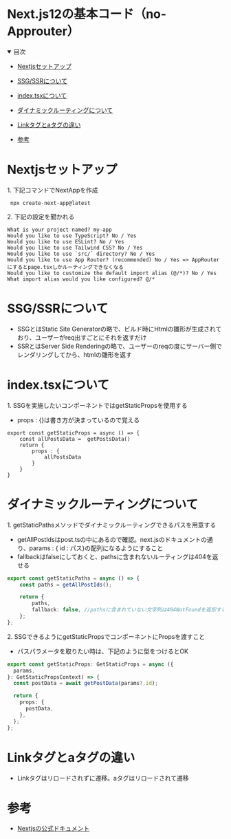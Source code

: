 # Next.js12の基本コード（no-Approuter）

<details open="open">
<summary>目次</summary>



- [Nextjsセットアップ](#Nextjsセットアップ)
- [SSG/SSRについて](#SSG/SSRについて)
- [index.tsxについて](#index.tsxについて)
- [ダイナミックルーティングについて](#ダイナミックルーティングについて)
- [Linkタグとaタグの違い](#Linkタグとaタグの違い)

- [参考](#参考)

</details>

# Nextjsセットアップ

<summary> 1. 下記コマンドでNextAppを作成</summary>


```zh
 npx create-next-app@latest
```

<summary> 2. 下記の設定を聞かれる</summary>

```zh
What is your project named? my-app
Would you like to use TypeScript? No / Yes
Would you like to use ESLint? No / Yes
Would you like to use Tailwind CSS? No / Yes
Would you like to use `src/` directory? No / Yes
Would you like to use App Router? (recommended) No / Yes => AppRouterにするとpage.tsxしかルーティングできなくなる
Would you like to customize the default import alias (@/*)? No / Yes
What import alias would you like configured? @/*
```

# SSG/SSRについて
- SSGとはStatic Site Generatorの略で、ビルド時にHtmlの雛形が生成されており、ユーザーがreq出すごとにそれを返すだけ
- SSRとはServer Side Renderingの略で、ユーザーのreqの度にサーバー側でレンダリングしてから、htmlの雛形を返す

# index.tsxについて


<summary> 1. SSGを実施したいコンポーネントではgetStaticPropsを使用する</summary>

- props : {}は書き方が決まっているので覚える

```tsx
export const getStaticProps = async () => {
    const allPostsData =  getPostsData()
    return {
        props : {
            allPostsData
        }
    }
}
```

# ダイナミックルーティングについて

<summary>1. getStaticPathsメソッドでダイナミックルーティングできるパスを用意する</summary>

- getAllPostIdsはpost.tsの中にあるので確認。next.jsのドキュメントの通り、params : { id : パス}の配列になるようにすること
- fallbackはfalseにしておくと、pathsに含まれないルーティングは404を返せる

```ts
export const getStaticPaths = async () => {
    const paths = getAllPostIds();

    return {
        paths,
        fallback: false, //pathsに含まれていない文字列は404NotFoundを返却する
    };
};
```

<summary>2. SSGできるようにgetStaticPropsでコンポーネントにPropsを渡すこと</summary>

- パスパラメータを取りたい時は、下記のように型をつけるとOK

```ts
export const getStaticProps: GetStaticProps = async ({
  params,
}: GetStaticPropsContext) => {
  const postData = await getPostData(params?.id);

  return {
    props: {
      postData,
    },
  };
};
```

# Linkタグとaタグの違い

- Linkタグはリロードされずに遷移。aタグはリロードされて遷移



# 参考
- [Nextjsの公式ドキュメント](https://nextjs.org/docs)
